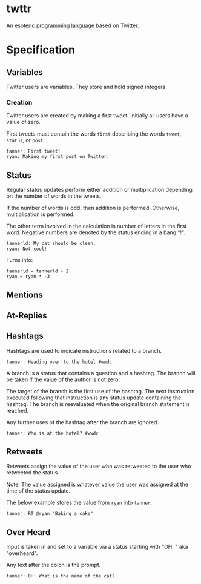 # twttr
An [esoteric programming language](en.wikipedia.org/wiki/Esoteric_programming_language) based on [Twitter](https://twitter.com/).

# Specification
## Variables
Twitter users are variables. They store and hold signed integers.

### Creation
Twitter users are created by making a first tweet. Initially all users have a value of zero.

First tweets must contain the words `first` describing the words `tweet`, `status`, or `post`.

```
tanner: First tweet!
ryan: Making my first post on Twitter.
```

## Status
Regular status updates perform either addition or multiplication depending on the number of words in the tweets.

If the number of words is odd, then addition is performed. Otherwise, multiplication is performed.

The other term involved in the calculation is number of letters in the first word. Negative numbers are denoted by the status ending in a bang "!".

```
tannerld: My cat should be clean.
ryan: Not cool!
```

Turns into:

```
tannerld = tannerld + 2
ryan = ryan * -3
```

## Mentions

## At-Replies

## Hashtags
Hashtags are used to indicate instructions related to a branch.

```
tanner: Heading over to the hotel #wwdc
```

A branch is a status that contains a question and a hashtag. The branch will be taken if the value of the author is not zero.

The target of the branch is the first use of the hashtag. The next instruction executed following that instruction is any status update containing the hashtag. The branch is reevaluated when the original branch statement is reached.

Any further uses of the hashtag after the branch are ignored.

```
tanner: Who is at the hotel? #wwdc
```

## Retweets
Retweets assign the value of the user who was retweeted to the user who retweeted the status.

Note: The value assigned is whatever value the user was assigned at the time of the status update.

The below example stores the value from `ryan` into `tanner`.

```
tanner: RT @ryan "Baking a cake"
```

## Over Heard
Input is taken in and set to a variable via a status starting with "OH: " aka "overheard".

Any text after the colon is the prompt.

```
tanner: OH: What is the name of the cat?
```